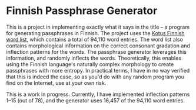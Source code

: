 # Finnish Passphrase Generator

This is a project in implementing exactly what it says in the title – a program for generating passphrases in Finnish. The project uses the [Kotus Finnish word list](http://kaino.kotus.fi/sanat/nykysuomi/), which contains a total of 94,110 word entries. The word list also contains morphological information on the correct consonant gradation and inflection patterns for the words. The passphrase generator leverages this information, and randomly inflects the words. Theoretically, this enables using the Finnish language's naturally complex morphology to create passphrases with more entropy. In practical terms, I have in no way verified that this is indeed the case, so as you'd do with any random program you find on the Internet, use at your own risk.

This is a work in progress. Currently, I have implemented inflection patterns 1–15 (out of 78), and the generator uses 16,457 of the 94,110 word entries.
